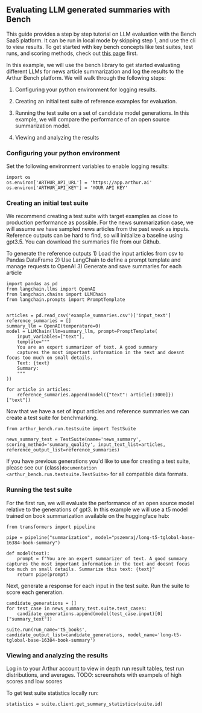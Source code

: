 ## Evaluating LLM generated summaries with Bench

This guide provides a step by step tutorial on LLM evaluation with the Bench SaaS platform. It can be run in local mode by skipping step 1, and use the cli to view results. To get started with key bench concepts like test suites, test runs, and scoring methods, check out [this page](concepts.md) first. 

In this example, we will use the bench library to get started evaluating different LLMs for news article summarization and log the results to the Arthur Bench platform. We will walk through the following steps:

1) Configuring your python environment for logging results.

2) Creating an initial test suite of reference examples for evaluation.

3) Running the test suite on a set of candidate model generations. In this example, we will compare the performance of an open source summarization model.

4) Viewing and analyzing the results

### Configuring your python environment

Set the following environment variables to enable logging results:
```
import os
os.environ['ARTHUR_API_URL'] = 'https://app.arthur.ai'
os.environ['ARTHUR_API_KEY'] = 'YOUR API KEY'
```

### Creating an initial test suite
We recommend creating a test suite with target  examples as close to production performance as possible. For the news summarization case, we will assume we have sampled news articles from the past week as inputs. Reference outputs can be hard to find, so will initialize a baseline using gpt3.5. You can download the summaries file from our Github.

To generate the reference outputs
	1) Load the input articles from csv to Pandas DataFrame
	2) Use LangChain to define a prompt template and manage requests to OpenAI
	3) Generate and save summaries for each article

```
import pandas as pd
from langchain.llms import OpenAI
from langchain.chains import LLMChain
from langchain.prompts import PromptTemplate


articles = pd.read_csv('example_summaries.csv')['input_text']
reference_summaries = []
summary_llm = OpenAI(temperature=0)
model = LLMChain(llm=summary_llm, prompt=PromptTemplate(
	input_variables=["text"],
	template="""
	You are an expert summarizer of text. A good summary 
	captures the most important information in the text and doesnt focus too much on small details.
	Text: {text}
	Summary:
	"""
))

for article in articles:
    reference_summaries.append(model({"text": article[:3000]})["text"])
```

Now that we have a set of input articles and reference summaries we can create a test suite for benchmarking.

```
from arthur_bench.run.testsuite import TestSuite

news_summary_test = TestSuite(name='news_summary', scoring_method='summary_quality', input_text_list=articles, reference_output_list=reference_summaries)
```

If you have previous generations you'd like to use for creating a test suite, please see our {class}`documentation <arthur_bench.run.testsuite.TestSuite>` for all compatible data formats.

### Running the test suite
For the first run, we will evaluate the performance of an open source model relative to the generations of gpt3. In this example we will use a t5 model trained on book summarization available on the huggingface hub:

```
from transformers import pipeline

pipe = pipeline("summarization", model="pszemraj/long-t5-tglobal-base-16384-book-summary")

def model(text):
    prompt = f"You are an expert summarizer of text. A good summary captures the most important information in the text and doesnt focus too much on small details. Summarize this text: {text}"
    return pipe(prompt)
```

Next, generate a response for each input in the test suite. Run the suite to score each generation.
```
candidate_generations = []
for test_case in news_summary_test.suite.test_cases:
    candidate_generations.append(model(test_case.input)[0]["summary_text"])

suite.run(run_name='t5_books', candidate_output_list=candidate_generations, model_name='long-t5-tglobal-base-16384-book-summary')
```

### Viewing and analyzing the results

Log in to your Arthur account to view in depth run result tables, test run distributions, and averages.
TODO: screenshots with exampels of high scores and low scores

To get test suite statistics locally run:
```
statistics = suite.client.get_summary_statistics(suite.id)
```